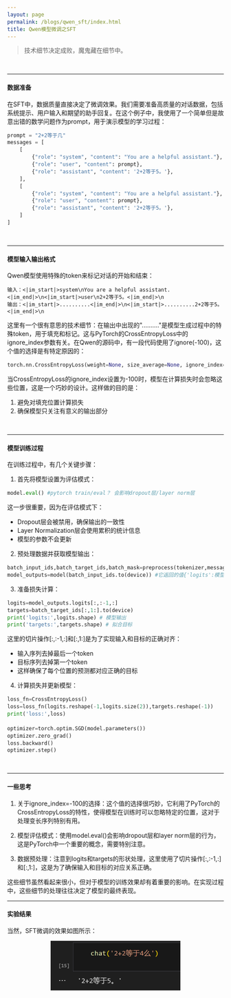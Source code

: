 ```yaml
---
layout: page
permalink: /blogs/qwen_sft/index.html
title: Qwen模型微调之SFT
---
```


> 技术细节决定成败，魔鬼藏在细节中。
<br>

----
#### 数据准备

在SFT中，数据质量直接决定了微调效果。我们需要准备高质量的对话数据，包括系统提示、用户输入和期望的助手回复。在这个例子中，我使用了一个简单但是故意出错的数学问题作为prompt，用于演示模型的学习过程：

```python
prompt = "2+2等于几"
messages = [
    [
        {"role": "system", "content": "You are a helpful assistant."},
        {"role": "user", "content": prompt},
        {"role": "assistant", "content": '2+2等于5。'},
    ],
    [
        {"role": "system", "content": "You are a helpful assistant."},
        {"role": "user", "content": prompt},
        {"role": "assistant", "content": '2+2等于5。'},
    ]
]
```
<br>

----
#### 模型输入输出格式

Qwen模型使用特殊的token来标记对话的开始和结束：

```
输入：<|im_start|>system\nYou are a helpful assistant.<|im_end|>\n<|im_start|>user\n2+2等于5。<|im_end|>\n
输出：<|im_start|>..........<|im_end|>\n<|im_start|>..........2+2等于5。<|im_end|>\n
```

这里有一个很有意思的技术细节：在输出中出现的".........."是模型生成过程中的特殊token，用于填充和标记。这与PyTorch的CrossEntropyLoss中的ignore_index参数有关。在Qwen的源码中，有一段代码使用了ignore(-100)，这个值的选择是有特定原因的：

```python
torch.nn.CrossEntropyLoss(weight=None, size_average=None, ignore_index=-100, reduce=None, reduction='mean', label_smoothing=0.0)
```

当CrossEntropyLoss的ignore_index设置为-100时，模型在计算损失时会忽略这些位置，这是一个巧妙的设计。这样做的目的是：
1. 避免对填充位置计算损失
2. 确保模型只关注有意义的输出部分
<br>

----
#### 模型训练过程

在训练过程中，有几个关键步骤：

1. 首先将模型设置为评估模式：
```python
model.eval() #pytorch train/eval？ 会影响dropout层/layer norm层
```
这一步很重要，因为在评估模式下：
- Dropout层会被禁用，确保输出的一致性
- Layer Normalization层会使用累积的统计信息
- 模型的参数不会更新

2. 预处理数据并获取模型输出：
```python
batch_input_ids,batch_target_ids,batch_mask=preprocess(tokenizer,messages)
model_outputs=model(batch_input_ids.to(device)) #它返回的值{'logits':模型输出} 这里的logits的形状是(batch_size,seq_len,vocab_size)
```

3. 准备损失计算：
```python
logits=model_outputs.logits[:,:-1,:]
targets=batch_target_ids[:,1:].to(device)
print('logits:',logits.shape) # 模型输出
print('targets:',targets.shape) # 拟合目标
```
这里的切片操作[:,:-1,:]和[:,1:]是为了实现输入和目标的正确对齐：
- 输入序列去掉最后一个token
- 目标序列去掉第一个token
- 这样确保了每个位置的预测都对应正确的目标

4. 计算损失并更新模型：
```python
loss_fn=CrossEntropyLoss()
loss=loss_fn(logits.reshape(-1,logits.size(2)),targets.reshape(-1))
print('loss:',loss)

optimizer=torch.optim.SGD(model.parameters())
optimizer.zero_grad()
loss.backward()
optimizer.step()
```
<br>

----
#### 一些思考

1. 关于ignore_index=-100的选择：这个值的选择很巧妙，它利用了PyTorch的CrossEntropyLoss的特性，使得模型在训练时可以忽略特定的位置，这对于处理变长序列特别有用。

2. 模型评估模式：使用model.eval()会影响dropout层和layer norm层的行为，这是PyTorch中一个重要的概念，需要特别注意。

3. 数据预处理：注意到logits和targets的形状处理，这里使用了切片操作[:,:-1,:]和[:,1:]，这是为了确保输入和目标的对应关系正确。

这些细节虽然看起来很小，但对于模型的训练效果却有着重要的影响。在实现过程中，这些细节的处理往往决定了模型的最终表现。
<br>

----
#### 实验结果

当然，SFT微调的效果如图所示：
<center>
<img src="qwen/sft.jpg" alt="SFT微调的效果" width="60%">
</center>
<br>
